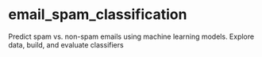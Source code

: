 # email_spam_classification
Predict spam vs. non-spam emails using machine learning models. Explore data, build, and evaluate classifiers
